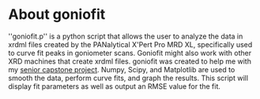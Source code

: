 # About goniofit
''goniofit.p'' is a python script that allows the user to analyze the data in xrdml files created by the PANalytical X'Pert Pro MRD XL, specifically used to curve fit peaks in goniometer scans. Goniofit might also work with other XRD machines that create xrdml files. goniofit was created to help me with my [senior capstone project](https://sites.google.com/maine.edu/paulcarusocapstone). Numpy, Scipy, and Matplotlib are used to smooth the data, perform curve fits, and graph the results. This script will display fit parameters as well as output an RMSE value for the fit.
